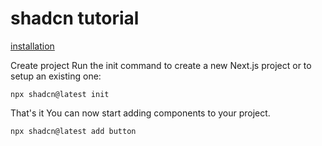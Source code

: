 # shadcn tutorial

[installation](https://ui.shadcn.com/docs/installation/next)

Create project
Run the init command to create a new Next.js project or to setup an existing one:

```shell
npx shadcn@latest init
```

That's it
You can now start adding components to your project.

```shell
npx shadcn@latest add button
```